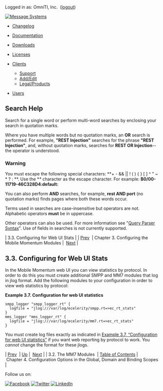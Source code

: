 Logged in as: OmniTI, Inc.  ([logout](https://support.messagesystems.com/logout.php))

[![Message Systems](https://support.messagesystems.com/images/ms-white205.png)](https://support.messagesystems.com/start.php) 

*   [Changelog](https://support.messagesystems.com/start.php?show=changelog)
*   [Documentation](https://support.messagesystems.com/docs/)
*   [Downloads](https://support.messagesystems.com/start.php)

*   [Licenses](https://support.messagesystems.com/license_summary.php)
*   <a href="">Clients</a>
    *   [Support](https://support.messagesystems.com/cs.php)
    *   [Add/Edit](https://support.messagesystems.com/edit_client.php)
    *   [Legal/Products](https://support.messagesystems.com/edit_products.php)
*   [Users](https://support.messagesystems.com/edit_customer.php)

## Search Help

Search for a single word or perform multi-word searches by enclosing your search in quotation marks.

Where you have multiple words but no quotation marks, an **OR** search is performed. For example, **"REST Injection"** searches for the phrase **"REST Injection"**, and, without quotation marks, searches for **REST OR Injection**--the operator is understood.

### Warning

You must escape the following special characters: **+ - && || ! ( ) { } [ ] ^ " ~ * ? : \**. Use the **\** character as the escape character. For example: **B0/00-11719-46C328D4\:default\:**

You can also perform **AND** searches, for example, **rest AND port** (no quotation marks) finds pages where both these words occur.

Terms used in searches are case-insensitive but operators are not. Alphabetic operators **must** be in uppercase.

Other operators can also be used. For more information see "[Query Parser Syntax](https://lucene.apache.org/core/old_versioned_docs/versions/3_0_0/queryparsersyntax.html)". Use of fields in searches is not currently supported.

| 3.3. Configuring for Web UI Stats |
| [Prev](quickmob.mm7.modules.php)  | Chapter 3. Configuring the Mobile Momentum Modules |  [Next](quickmob.config.options.php) |

## 3.3. Configuring for Web UI Stats

In the Mobile Momentum web UI you can view statistics by protocol. In order to do this you must create additional SMPP and MM7 modules that log in jlog format. Add the following modules to your configuration in order to view web statistics by protocol:

<a name="quickmob.example.web.stats"></a>

**Example 3.7. Configuration for web UI statistics**

```
smpp_logger "smpp_logger_rt" {
  logfile = "jlog:///var/log/ecelerity/smpp.rt=>ec_rt_stats"
}
mms_logger "mms_logger_rt" {
  logfile = "jlog:///var/log/ecelerity/mm7.rt=>ec_rt_stats"
}
```

You must create log files exactly as indicated in [Example 3.7, “Configuration for web UI statistics”](quickmob.config.web.stats.php#quickmob.example.web.stats "Example 3.7. Configuration for web UI statistics") if you want web reporting by protocol to work. You *cannot* change the format for these jlogs.

| [Prev](quickmob.mm7.modules.php)  | [Up](quickmob.config.modules.php) |  [Next](quickmob.config.options.php) |
| 3.2. The MM7 Modules  | [Table of Contents](index.php) |  Chapter 4. Configuration Options in the Global, Domain and Binding Scopes |

Follow us on:

[![Facebook](https://support.messagesystems.com/images/icon-facebook.png)](http://www.facebook.com/messagesystems) [![Twitter](https://support.messagesystems.com/images/icon-twitter.png)](http://twitter.com/#!/MessageSystems) [![LinkedIn](https://support.messagesystems.com/images/icon-linkedin.png)](http://www.linkedin.com/company/message-systems)